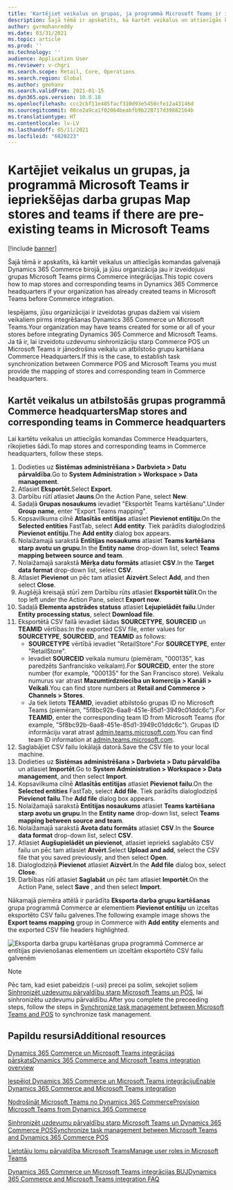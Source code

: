 ```yaml
---
title: 'Kartējiet veikalus un grupas, ja programmā Microsoft Teams ir iepriekšējas darba grupas '
description: Šajā tēmā ir apskatīts, kā kartēt veikalus un attiecīgās komandas galvenajā Dynamics 365 Commerce birojā, ja jūsu organizācija jau ir izveidojusi grupas Microsoft Teams pirms Commerce integrācijas.
author: gvrmohanreddy
ms.date: 03/31/2021
ms.topic: article
ms.prod: ''
ms.technology: ''
audience: Application User
ms.reviewer: v-chgri
ms.search.scope: Retail, Core, Operations
ms.search.region: Global
ms.author: gmohanv
ms.search.validFrom: 2021-01-15
ms.dyn365.ops.version: 10.0.18
ms.openlocfilehash: ccc2cbf11e405facf310d93e5458cfe12a43146d
ms.sourcegitcommit: 08ce2a9ca1f02064beabfb9b228717d39882164b
ms.translationtype: HT
ms.contentlocale: lv-LV
ms.lasthandoff: 05/11/2021
ms.locfileid: "6020223"
---
```

# <a name="map-stores-and-teams-if-there-are-pre-existing-teams-in-microsoft-teams"></a><span data-ttu-id="20916-103">Kartējiet veikalus un grupas, ja programmā Microsoft Teams ir iepriekšējas darba grupas </span><span class="sxs-lookup"><span data-stu-id="20916-103">Map stores and teams if there are pre-existing teams in Microsoft Teams</span></span>

[!include [banner](includes/banner.md)]

<span data-ttu-id="20916-104">Šajā tēmā ir apskatīts, kā kartēt veikalus un attiecīgās komandas galvenajā Dynamics 365 Commerce birojā, ja jūsu organizācija jau ir izveidojusi grupas Microsoft Teams pirms Commerce integrācijas.</span><span class="sxs-lookup"><span data-stu-id="20916-104">This topic covers how to map stores and corresponding teams in Dynamics 365 Commerce headquarters if your organization has already created teams in Microsoft Teams before Commerce integration.</span></span>

<span data-ttu-id="20916-105">Iespējams, jūsu organizācijai ir izveidotas grupas dažiem vai visiem veikaliem pirms integrēšanas Dynamics 365 Commerce un Microsoft Teams.</span><span class="sxs-lookup"><span data-stu-id="20916-105">Your organization may have teams created for some or all of your stores before integrating Dynamics 365 Commerce and Microsoft Teams.</span></span> <span data-ttu-id="20916-106">Ja tā ir, lai izveidotu uzdevumu sinhronizāciju starp Commerce POS un Microsoft Teams ir jānodrošina veikalu un atbilstošo grupu kartēšana Commerce Headquarters.</span><span class="sxs-lookup"><span data-stu-id="20916-106">If this is the case, to establish task synchronization between Commerce POS and Microsoft Teams you must provide the mapping of stores and corresponding team in Commerce headquarters.</span></span>

## <a name="map-stores-and-corresponding-teams-in-commerce-headquarters"></a><span data-ttu-id="20916-107">Kartēt veikalus un atbilstošās grupas programmā Commerce headquarters</span><span class="sxs-lookup"><span data-stu-id="20916-107">Map stores and corresponding teams in Commerce headquarters</span></span> 

<span data-ttu-id="20916-108">Lai kartētu veikalus un attiecīgās komandas Commerce Headquarters, rīkojieties šādi.</span><span class="sxs-lookup"><span data-stu-id="20916-108">To map stores and corresponding teams in Commerce headquarters, follow these steps.</span></span>

1. <span data-ttu-id="20916-109">Dodieties uz **Sistēmas administrēšana \> Darbvieta \> Datu pārvaldība**.</span><span class="sxs-lookup"><span data-stu-id="20916-109">Go to **System Administration \> Workspace \> Data management**.</span></span>
1. <span data-ttu-id="20916-110">Atlasiet **Eksportēt**.</span><span class="sxs-lookup"><span data-stu-id="20916-110">Select **Export**.</span></span> 
1. <span data-ttu-id="20916-111">Darbību rūtī atlasiet **Jauns**.</span><span class="sxs-lookup"><span data-stu-id="20916-111">On the Action Pane, select **New**.</span></span>
1. <span data-ttu-id="20916-112">Sadaļā **Grupas nosaukums** ievadiet "Eksportēt Teams kartēšanu".</span><span class="sxs-lookup"><span data-stu-id="20916-112">Under **Group name**, enter "Export Teams mapping".</span></span>
1. <span data-ttu-id="20916-113">Kopsavilkuma cilnē **Atlasītās entītijas** atlasiet **Pievienot entītiju**.</span><span class="sxs-lookup"><span data-stu-id="20916-113">On the **Selected entities** FastTab, select **Add entity**.</span></span> <span data-ttu-id="20916-114">Tiek parādīts dialoglodziņš **Pievienot entītiju**.</span><span class="sxs-lookup"><span data-stu-id="20916-114">The **Add entity** dialog box appears.</span></span>  
1. <span data-ttu-id="20916-115">Nolaižamajā sarakstā **Entītijas nosaukums** atlasiet **Teams kartēšana starp avotu un grupu**.</span><span class="sxs-lookup"><span data-stu-id="20916-115">In the **Entity name** drop-down list, select **Teams mapping between source and team**.</span></span>
1. <span data-ttu-id="20916-116">Nolaižamajā sarakstā **Mērķa datu formāts** atlasiet **CSV**.</span><span class="sxs-lookup"><span data-stu-id="20916-116">In the **Target data format** drop-down list, select **CSV**.</span></span>
1. <span data-ttu-id="20916-117">Atlasiet **Pievienot** un pēc tam atlasiet **Aizvērt**.</span><span class="sxs-lookup"><span data-stu-id="20916-117">Select **Add**, and then select **Close**.</span></span>
1. <span data-ttu-id="20916-118">Augšējā kreisajā stūrī zem Darbību rūts atlasiet **Eksportēt tūlīt**.</span><span class="sxs-lookup"><span data-stu-id="20916-118">On the top left under the Action Pane, select **Export now**.</span></span>
1. <span data-ttu-id="20916-119">Sadaļā **Elementa apstrādes statuss** atlasiet **Lejupielādēt failu**.</span><span class="sxs-lookup"><span data-stu-id="20916-119">Under **Entity processing status**, select **Download file**.</span></span>
1. <span data-ttu-id="20916-120">Eksportētā CSV failā ievadiet šādas **SOURCETYPE**, **SOURCEID** un **TEAMID** vērtības:</span><span class="sxs-lookup"><span data-stu-id="20916-120">In the exported CSV file, enter values for **SOURCETYPE**, **SOURCEID**, and **TEAMID** as follows:</span></span>
    - <span data-ttu-id="20916-121">**SOURCETYPE** vērtībā ievadiet "RetailStore".</span><span class="sxs-lookup"><span data-stu-id="20916-121">For **SOURCETYPE**, enter "RetailStore".</span></span> 
    - <span data-ttu-id="20916-122">Ievadiet **SOURCEID** veikala numuru (piemēram, "000135", kas paredzēts Sanfrancisko veikalam).</span><span class="sxs-lookup"><span data-stu-id="20916-122">For **SOURCEID**, enter the store number (for example, "000135" for the San Francisco store).</span></span> <span data-ttu-id="20916-123">Veikalu numurus var atrast **Mazumtirdzniecība un komercija \> Kanāli \> Veikali**.</span><span class="sxs-lookup"><span data-stu-id="20916-123">You can find store numbers at **Retail and Commerce \> Channels \> Stores**.</span></span>
    - <span data-ttu-id="20916-124">Ja tiek lietots **TEAMID**, ievadiet atbilstošo grupas ID no Microsoft Teams (piemēram, "5f8bc92b-6aa8-451e-85d1-3949c01ddc6c").</span><span class="sxs-lookup"><span data-stu-id="20916-124">For **TEAMID**, enter the corresponding team ID from Microsoft Teams (for example, "5f8bc92b-6aa8-451e-85d1-3949c01ddc6c").</span></span> <span data-ttu-id="20916-125">Grupas ID informāciju varat atrast [admin.teams.microsoft.com](https://admin.teams.microsoft.com).</span><span class="sxs-lookup"><span data-stu-id="20916-125">You can find team ID information at [admin.teams.microsoft.com](https://admin.teams.microsoft.com).</span></span>
1. <span data-ttu-id="20916-126">Saglabājiet CSV failu lokālajā datorā.</span><span class="sxs-lookup"><span data-stu-id="20916-126">Save the CSV file to your local machine.</span></span>
1. <span data-ttu-id="20916-127">Dodieties uz **Sistēmas administrēšana \> Darbvieta \> Datu pārvaldība** un atlasiet **Importēt**.</span><span class="sxs-lookup"><span data-stu-id="20916-127">Go to **System Administration \> Workspace \> Data management**, and then select **Import**.</span></span>
1. <span data-ttu-id="20916-128">Kopsavilkuma cilnē **Atlasītās entītijas** atlasiet **Pievienot failu**.</span><span class="sxs-lookup"><span data-stu-id="20916-128">On the **Selected entities** FastTab, select **Add file**.</span></span> <span data-ttu-id="20916-129">Tiek parādīts dialoglodziņš **Pievienot failu**.</span><span class="sxs-lookup"><span data-stu-id="20916-129">The **Add file** dialog box appears.</span></span>
1. <span data-ttu-id="20916-130">Nolaižamajā sarakstā **Entītijas nosaukums** atlasiet **Teams kartēšana starp avotu un grupu**.</span><span class="sxs-lookup"><span data-stu-id="20916-130">In the **Entity name** drop-down list, select **Teams mapping between source and team**.</span></span>
1. <span data-ttu-id="20916-131">Nolaižamajā sarakstā **Avota datu formāts** atlasiet **CSV**.</span><span class="sxs-lookup"><span data-stu-id="20916-131">In the **Source data format** drop-down list, select **CSV**.</span></span>
1. <span data-ttu-id="20916-132">Atlasiet **Augšupielādēt un pievienot**, atlasiet iepriekš saglabāto CSV failu un pēc tam atlasiet **Atvērt**.</span><span class="sxs-lookup"><span data-stu-id="20916-132">Select **Upload and add**, select the CSV file that you saved previously, and then select **Open**.</span></span>
1. <span data-ttu-id="20916-133">Dialoglodziņā **Pievienot** atlasiet **Aizvērt**.</span><span class="sxs-lookup"><span data-stu-id="20916-133">In the **Add file** dialog box, select **Close**.</span></span>
1. <span data-ttu-id="20916-134">Darbības rūtī atlasiet **Saglabāt** un pēc tam atlasiet **Importēt**.</span><span class="sxs-lookup"><span data-stu-id="20916-134">On the Action Pane, select **Save** , and then select **Import**.</span></span>

<span data-ttu-id="20916-135">Nākamajā piemēra attēlā ir parādīta **Eksporta darba grupu kartēšanas** grupa programmā Commerce ar elementiem **Pievienot entītiju** un izceltas eksportēto CSV failu galvenes.</span><span class="sxs-lookup"><span data-stu-id="20916-135">The following example image shows the **Export teams mapping** group in Commerce with **Add entity** elements and the exported CSV file headers highlighted.</span></span>

![Eksporta darba grupu kartēšanas grupa programmā Commerce ar entītijas pievienošanas elementiem un izceltām eksportēto CSV failu galvenēm](media/d365-commerce-data-mgmt-export-entity.png)

> [!NOTE]
> <span data-ttu-id="20916-137">Pēc tam, kad esiet pabeidzis (-usi) precei pa solim, sekojiet soļiem [Sinhronizēt uzdevumu pārvaldību starp Microsoft Teams un POS](synchronize-tasks-teams-pos.md), lai sinhronizētu uzdevumu pārvaldību.</span><span class="sxs-lookup"><span data-stu-id="20916-137">After you complete the preceeding steps, follow the steps in [Synchronize task management between Microsoft Teams and POS](synchronize-tasks-teams-pos.md) to synchronize task management.</span></span> 

## <a name="additional-resources"></a><span data-ttu-id="20916-138">Papildu resursi</span><span class="sxs-lookup"><span data-stu-id="20916-138">Additional resources</span></span>

[<span data-ttu-id="20916-139">Dynamics 365 Commerce un Microsoft Teams integrācijas pārskats</span><span class="sxs-lookup"><span data-stu-id="20916-139">Dynamics 365 Commerce and Microsoft Teams integration overview</span></span>](commerce-teams-integration.md)

[<span data-ttu-id="20916-140">Iespējot Dynamics 365 Commerce un Microsoft Teams integrāciju</span><span class="sxs-lookup"><span data-stu-id="20916-140">Enable Dynamics 365 Commerce and Microsoft Teams integration</span></span>](enable-teams-integration.md)

[<span data-ttu-id="20916-141">Nodrošināt Microsoft Teams no Dynamics 365 Commerce</span><span class="sxs-lookup"><span data-stu-id="20916-141">Provision Microsoft Teams from Dynamics 365 Commerce</span></span>](provision-teams-from-commerce.md)

[<span data-ttu-id="20916-142">Sinhronizēt uzdevumu pārvaldību starp Microsoft Teams un Dynamics 365 Commerce POS</span><span class="sxs-lookup"><span data-stu-id="20916-142">Synchronize task management between Microsoft Teams and Dynamics 365 Commerce POS</span></span>](synchronize-tasks-teams-pos.md)

[<span data-ttu-id="20916-143">Lietotāju lomu pārvaldība Microsoft Teams</span><span class="sxs-lookup"><span data-stu-id="20916-143">Manage user roles in Microsoft Teams</span></span>](manage-user-roles-teams.md)

[<span data-ttu-id="20916-144">Dynamics 365 Commerce un Microsoft Teams integrācijas BUJ</span><span class="sxs-lookup"><span data-stu-id="20916-144">Dynamics 365 Commerce and Microsoft Teams integration FAQ</span></span>](teams-integration-faq.md)
